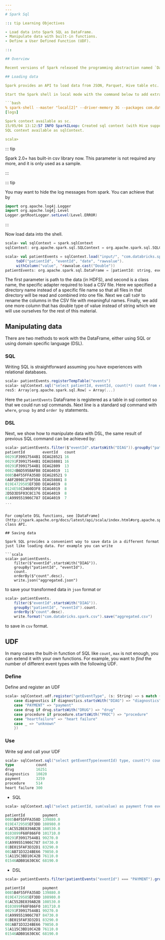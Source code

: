 ```yaml
---
---
# Spark Sql

::: tip Learning Objectives

- Load data into Spark SQL as DataFrame.
- Manipulate data with built-in functions.
- Define a User Defined Function (UDF).

:::

## Overview

Recent versions of Spark released the programming abstraction named `DataFrame`, which can be regarded as a table in a relational database. `DataFrame` is stored in a distributed manner so that different rows may locate on different machines. On `DataFrame` you can write `sql` queries, manipulate columns programatically with API etc.

## Loading data

Spark provides an API to load data from JSON, Parquet, Hive table etc. You can refer to the official [Spark SQL programming guide](https://spark.apache.org/docs/latest/sql-programming-guide.html#data-sources) for those formats. Here we show how to load csv files. And we will use the [spark-csv](https://github.com/databricks/spark-csv) module by Databricks.

Start the Spark shell in local mode with the command below to add extra dependencies which are needed to complete this training.

```bash
% spark-shell --master "local[2]" --driver-memory 3G --packages com.databricks:spark-csv_2.11:1.5.0
[logs]

Spark context available as sc.
15/05/04 13:12:57 INFO SparkILoop: Created sql context (with Hive support)..
SQL context available as sqlContext.

scala>
```

::: tip

Spark 2.0+ has built-in csv library now. This parameter is not required any more, and it is only used as a sample.

:::


::: tip

You may want to hide the log messages from spark. You can achieve that by

``` scala
import org.apache.log4j.Logger
import org.apache.log4j.Level
Logger.getRootLogger.setLevel(Level.ERROR)
```

:::


Now load data into the shell.

```scala
scala> val sqlContext = spark.sqlContext
sqlContext: org.apache.spark.sql.SQLContext = org.apache.spark.sql.SQLContext@5cef5fc9

scala> val patientEvents = sqlContext.load("input/", "com.databricks.spark.csv").
     toDF("patientId", "eventId", "date", "rawvalue").
     withColumn("value", 'rawvalue.cast("Double"))
patientEvents: org.apache.spark.sql.DataFrame = [patientId: string, eventId: string, date: string, rawvalue: string, value: double]
```

The first parameter is path to the data (in HDFS), and second is a class name, the specific adapter required to load a CSV file. Here we specified a directory name instead of a specific file name so that all files in that directory will be read and combined into one file. Next we call `toDF` to rename the columns in the CSV file with meaningful names. Finally, we add one more column that has double type of value instead of string which we will use ourselves for the rest of this material.

## Manipulating data

There are two methods to work with the DataFrame, either using SQL or using domain specific language (DSL). 

### SQL

Writing SQL is straightforward assuming you have experiences with relational databases.

```scala
scala> patientEvents.registerTempTable("events")
scala> sqlContext.sql("select patientId, eventId, count(*) count from events where eventId like 'DIAG%' group by patientId, eventId order by count desc").collect
res5: Array[org.apache.spark.sql.Row] = Array(...)
```

Here the `patientEvents` DataFrame is registered as a table in sql context so that we could run sql commands. Next line is a standard sql command with `where`, `group by` and `order by` statements.

### DSL

Next, we show how to manipulate data with DSL, the same result of previous SQL command can be achieved by:

```scala
scala> patientEvents.filter($"eventId".startsWith("DIAG")).groupBy("patientId", "eventId").count.orderBy($"count".desc).show
patientId        eventId   count
00291F39917544B1 DIAG28521 16   
00291F39917544B1 DIAG58881 16   
00291F39917544B1 DIAG2809  13   
00824B6D595BAFB8 DIAG4019  11   
0085B4F55FFA358D DIAG28521 9    
6A8F2B98C1F6F5DA DIAG58881 8    
019E4729585EF3DD DIAG4019  8    
0124E58C3460D3F8 DIAG4019  8    
2D5D3D5F03C8C176 DIAG4019  8    
01A999551906C787 DIAG4019  7    
...
```

```

For complete DSL functions, see [DataFrame](http://spark.apache.org/docs/latest/api/scala/index.html#org.apache.spark.sql.DataFrame) class API.

## Saving data

Spark SQL provides a convenient way to save data in a different format just like loading data. For example you can write 

```scala
scala> patientEvents.
    filter($"eventId".startsWith("DIAG")).
    groupBy("patientId", "eventId").
    count.
    orderBy($"count".desc).
    write.json("aggregated.json")
```

to save your transformed data in `json` format or

```scala
scala> patientEvents.
    filter($"eventId".startsWith("DIAG")).
    groupBy("patientId", "eventId").count.
    orderBy($"count".desc).
    write.format("com.databricks.spark.csv").save("aggregated.csv")
```

to save  in `csv` format.

## UDF

In many cases the built-in function of SQL like `count`, `max` is not enough, you can extend it with your own functions. For example, you want to _find_ the number of different event types with the following UDF.

### Define

Define and register an UDF

```scala
scala> sqlContext.udf.register("getEventType", (s: String) => s match {
    case diagnostics if diagnostics.startsWith("DIAG") => "diagnostics"
    case "PAYMENT" => "payment"
    case drug if drug.startsWith("DRUG") => "drug"
    case procedure if procedure.startsWith("PROC") => "procedure"
    case "heartfailure" => "heart failure"
    case _ => "unknown"
    })
```

### Use

Write sql and call your UDF

```scala
scala> sqlContext.sql("select getEventType(eventId) type, count(*) count from events group by getEventType(eventId) order by count desc").show
type          count
drug          16251
diagnostics   10820
payment       3259
procedure     514
heart failure 300
```

<ExerciseComponent
    question="Find top 10 patients with highest total payment using both SQL and DSL."
    answer="">

- SQL

```scala
scala> sqlContext.sql("select patientId, sum(value) as payment from events where eventId = 'PAYMENT' group by patientId order by payment desc limit 10").show

patientId        payment
0085B4F55FFA358D 139880.0
019E4729585EF3DD 108980.0
01AC552BE839AB2B 108530.0
0103899F68F866F0 101710.0
00291F39917544B1 99270.0
01A999551906C787 84730.0
01BE015FAF3D32D1 83290.0
002AB71D3224BE66 79850.0
51A115C3BD10C42B 76110.0
01546ADB01630C6C 68190.0
```

- DSL

```scala
scala> patientEvents.filter(patientEvents("eventId") === "PAYMENT").groupBy("patientId").agg("value" -> "sum").withColumnRenamed("sum(value)", "payment").orderBy($"payment".desc).show(10)

patientId        payment
0085B4F55FFA358D 139880.0
019E4729585EF3DD 108980.0
01AC552BE839AB2B 108530.0
0103899F68F866F0 101710.0
00291F39917544B1 99270.0
01A999551906C787 84730.0
01BE015FAF3D32D1 83290.0
002AB71D3224BE66 79850.0
51A115C3BD10C42B 76110.0
01546ADB01630C6C 68190.0
```

</ExerciseComponent>
